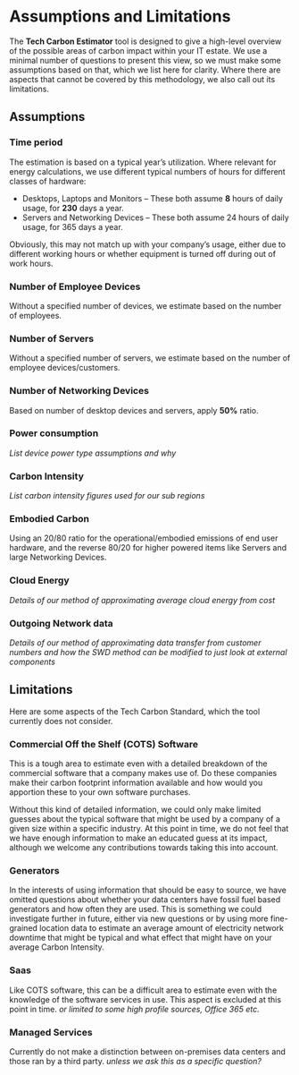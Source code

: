# Assumptions and Limitations

The **Tech Carbon Estimator** tool is designed to give a high-level overview of the possible areas of carbon impact within your IT estate. We use a minimal number of questions to present this view, so we must make some assumptions based on that, which we list here for clarity. Where there are aspects that cannot be covered by this methodology, we also call out its limitations.

## Assumptions

### Time period

The estimation is based on a typical year’s utilization. Where relevant for energy calculations, we use different typical numbers of hours for different classes of hardware:

- Desktops, Laptops and Monitors – These both assume **8** hours of daily usage, for **230** days a year.
- Servers and Networking Devices – These both assume 24 hours of daily usage, for 365 days a year.

Obviously, this may not match up with your company’s usage, either due to different working hours or whether equipment is turned off during out of work hours.

### Number of Employee Devices

Without a specified number of devices, we estimate based on the number of employees.

### Number of Servers

Without a specified number of servers, we estimate based on the number of employee devices/customers.

### Number of Networking Devices

Based on number of desktop devices and servers, apply **50%** ratio.

### Power consumption

*List device power type assumptions and why*

### Carbon Intensity

*List carbon intensity figures used for our sub regions*

### Embodied Carbon

Using an 20/80 ratio for the operational/embodied emissions of end user hardware, and the reverse 80/20 for higher powered items like Servers and large Networking Devices.

### Cloud Energy

*Details of our method of approximating average cloud energy from cost*

### Outgoing Network data

*Details of our method of approximating data transfer from customer numbers and how the SWD method can be modified to just look at external components*

## Limitations

Here are some aspects of the Tech Carbon Standard, which the tool currently does not consider.

### Commercial Off the Shelf (COTS) Software

This is a tough area to estimate even with a detailed breakdown of the commercial software that a company makes use of. Do these companies make their carbon footprint information available and how would you apportion these to your own software purchases.

Without this kind of detailed information, we could only make limited guesses about the typical software that might be used by a company of a given size within a specific industry. At this point in time, we do not feel that we have enough information to make an educated guess at its impact, although we welcome any contributions towards taking this into account.

### Generators

In the interests of using information that should be easy to source, we have omitted questions about whether your data centers have fossil fuel based generators and how often they are used. This is something we could investigate further in future, either via new questions or by using more fine-grained location data to estimate an average amount of electricity network downtime that might be typical and what effect that might have on your average Carbon Intensity.

### Saas

Like COTS software, this can be a difficult area to estimate even with the knowledge of the software services in use. This aspect is excluded at this point in time. *or limited to some high profile sources, Office 365 etc.*

### Managed Services

Currently do not make a distinction between on-premises data centers and those ran by a third party. *unless we ask this as a specific question?*
